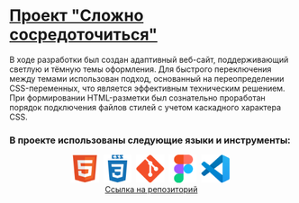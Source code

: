<div>
  <h1><a href="https://yanapolyanskaya.github.io/slozhno-sosredotochitsya/">Проект "Сложно сосредоточиться"</a></h1>
  <p>В ходе разработки был создан адаптивный веб-сайт, поддерживающий светлую и тёмную темы оформления. Для быстрого переключения между темами использован подход, основанный на переопределении CSS-переменных, что является эффективным техническим решением. При формировании HTML-разметки был сознательно проработан порядок подключения файлов стилей с учетом каскадного характера CSS.</p>
  <h3>В проекте использованы следующие языки и инструменты:</h3>
  <div align="center">
    <img height="50" width="50" src="https://github.com/devicons/devicon/blob/master/icons/html5/html5-original.svg" alt="html" title="html"/>&nbsp;
    <img height="50" width="50" src="https://github.com/devicons/devicon/blob/master/icons/css3/css3-plain-wordmark.svg" alt="css" title="css"/>&nbsp;
    <img height="50" width="50" src="https://github.com/devicons/devicon/blob/master/icons/git/git-original.svg" alt="git" title="git"/>&nbsp;
    <img height="50" width="50" src="https://github.com/devicons/devicon/blob/master/icons/figma/figma-original.svg" alt="figma" title="figma"/>&nbsp;
    <img height="50" width="50" src="https://github.com/devicons/devicon/blob/master/icons/vscode/vscode-original.svg" alt="vscode" title="vscode"/>&nbsp;
  </div>
  <div align="center">
    <a href="https://github.com/YanaPolyanskaya/slozhno-sosredotochitsya.git">Ссылка на репозиторий</a>
  </div>
</div>
